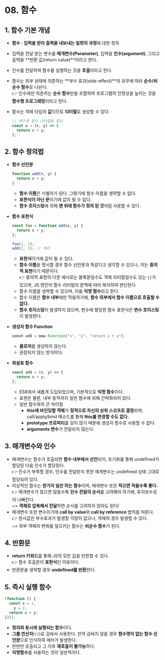 # 08. 함수

## 1. 함수 기본 개념

- **함수** : **입력을 받아 출력을 내보내는 일련의 과정**에 대한 정의
- 입력을 전달 받는 변수를 **매개변수(Parameter)**, 입력을 **인수(argument)**, 그리고 출력을 **반환 값(return value)**이라고 한다.
- 인수를 전달하여 함수를 실행하는 것을 **호출**이라고 한다.
- 함수는 외부 상태에 의존하는 **부수 효과(side-effect)**의 유무에 따라 **순수/비순수 함수**로 나뉜다. <br>
  👉 인수에만 의존하는 **순수 함수**만을 조합하여 프로그램의 안정성을 높이는 것을 **함수형 프로그래밍**이라고 한다.
- 함수는 객체 타입의 **값**이므로 **리터럴**로 생성할 수 있다.

  ```javascript
  // 변수에 함수 리터럴을 할당
  const a = (x, y) => {
    return x + y;
  };
  ```

## 2. 함수 정의법

- **함수 선언문**

  ```javascript
  function add(x, y) {
    return x + y;
  }
  ```

  - **함수 이름**은 식별자가 된다. 그렇기에 함수 이름을 생략할 수 없다.
  - **표현식이 아닌 문**이기에 값이 될 수 없다.
  - **함수 호이스팅**에 의해 **맨 위에 함수가 정의 된 것**처럼 사용할 수 있다.

- **함수 표현식**

  ```javascript
  const foo = function add(x, y) {
    return x + y;
  };

  foo(1, 1);
  add(1, 1); // 에러
  ```

  - **표현식**이기에 값이 될 수 있다.
  - **함수 이름**을 명시할 경우 함수 선언문과 똑같다고 생각할 수 있으나, 이는 **중의적 표현**이기 때문이다. <br>
    👉 중의적 표현의 다른 예시로는 블록문일수도 객체 리터럴일수도 있는 `{}`가 있으며, JS 엔진이 함수 리터럴의 문맥에 따라 해석하여 판단한다.
  - 함수 이름을 생략할 수 있으며, 이를 **익명 함수**라고 한다.
  - 함수 이름은 **함수 내부**에만 작용하기에, **함수 외부에서 함수 이름으로 호출할 수 없다.**
  - **함수 호이스팅**이 발생하지 않으며, 변수에 할당한 함수 표현식은 **변수 호이스팅**이 발생한다.

- **생성자 함수 Function**

  ```javascript
  const add = new Function("x", "y", "return x + y");
  ```

  - **클로저**를 생성하지 않는다.
  - 권장되지 않는 방식이다.

- **화살표 함수**

  ```javascript
  const add = (x, y) => {
    return x + y;
  };
  ```

  - ES6에서 새롭게 도입되었으며, 기본적으로 **익명 함수**이다.
  - 표현은 물론, 내부 동작까지 일반 함수에 비해 간략화되어 있다.
  - 일반 함수와의 큰 차이점
    - **this에 바인딩할 객체**가 **정적으로 자신의 상위 스코프로 결정**되며, call/apply/bind 메소드를 통해 **this를 변경할 수도 없다.**
    - **prototype 프로퍼티**를 갖지 않기 때문에 생성자 함수로 사용할 수 없다.
    - **arguments 변수**가 전달되지 않는다.

## 3. 매개변수와 인수

- 매개변수는 함수가 호출되면 **함수 내부에서 선언**되어, 초기화를 통해 undefined가 할당된 다음 인수가 할당된다. <br>
  👉 인수가 부족할 경우, 인수를 전달받지 못한 매개변수는 undefined 상태 그대로 할당되어 있다.
- 이상적인 함수는 **한가지 일만 하는 함수**이며, 매개변수 또한 **적으면 적을수록 좋다.** <br>
  👉 매개변수가 많으면 많을수록 **인수 전달의 순서**를 고려해야 하기에, 유지보수성이 나빠진다. <br>
  => **객체로 압축해서 전달**하면 순서를 고려하지 않아도 된다!
- 매개변수 또한 변수이기에 **call by value**와 **call by reference** 법칙을 따른다. <br>
  👉 원시값은 부수효과가 발생할 걱정이 없으나, 객체의 경우 발생할 수 있다. <br>
  => 외부 객체의 변화를 일으키는 함수는 **비순수 함수**가 된다.

## 4. 반환문

- **return 키워드**를 통해 JS의 모든 값을 반환할 수 있다. <br>
  👉 함수 호출문이 **표현식**인 이유이다.
- 반환문을 생략할 경우 **undefined를 반환**한다.

## 5. 즉시 실행 함수

```javascript
(function () {
  const x = 1,
    y = 1;
  return x + y;
})();
```

- **정의와 동시에 실행되는 함수**이다.
- **그룹 연산자**(`()`)로 감싸서 사용한다. 만약 감싸지 않을 경우 **함수명이 없는 함수 선언문**으로 인식하여 에러가 발생한다.
- 한번만 호출되고 그 이후 **재호출이 불가능**하다.
- **익명함수**를 사용하는 것이 일반적이다.

